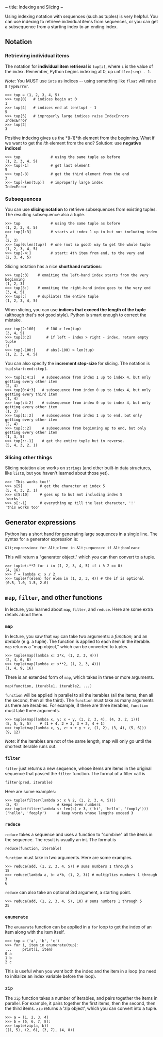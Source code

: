 ~ title: Indexing and Slicing ~

Using indexing notation with sequences (such as tuples) is very
helpful. You can use indexing to retrieve individual items from
sequences, or you can get a subsequence from a starting index to an
ending index.

Notation
--------

### Retrieving individual items

The notation for **individual item retrieval** is `tup[i]`, where `i`
is the value of the index.  Remember, Python begins indexing at 0, up
until `len(seq) - 1`.

*Note*: You MUST use `int`s as indices -- using something like `float`
will raise a `TypeError`.

    >>> tup = (1, 2, 3, 4, 5)
    >>> tup[0]   # indices begin at 0
    1
    >>> tup[4]   # indices end at len(tup) - 1
    5
    >>> tup[5]   # improperly large indices raise IndexErrors
    IndexError
    >>> tup[2]
    3

Positive indexing gives us the *(i-1)*th element from the beginning.
What if we want to get the *i*th element from the end? Solution: use
**negative indices**!

    >>> tup              # using the same tuple as before
    (1, 2, 3, 4, 5)
    >>> tup[-1]          # get last element
    5
    >>> tup[-3]          # get the third element from the end
    3
    >>> tup[-len(tup)]   # improperly large index
    IndexError

### Subsequences

You can use **slicing notation** to retrieve subsequences
from existing tuples. The resulting subsequence also a tuple.

    >>> tup              # using the same tuple as before
    (1, 2, 3, 4, 5)
    >>> tup[1:3]         # starts at index 1 up to but not including index 3
    (2, 3)
    >>> tup[0:len(tup)]  # one (not so good) way to get the whole tuple
    (1, 2, 3, 4, 5)
    >>> tup[-4:]         # start: 4th item from end, to the very end
    (2, 3, 4, 5)

Slicing notation has a nice **shorthand notations**:

    >>> tup[:3]    # ommiting the left-hand index starts from the very beginning
    (1, 2, 3)
    >>> tup[3:]    # ommiting the right-hand index goes to the very end
    (3, 4, 5)
    >>> tup[:]     # dupliates the entire tuple
    (1, 2, 3, 4, 5)

When slicing, you can use **indices that exceed the length of the
tuple** (although that's not good style). Python is smart enough to
correct the mistake.

    >>> tup[2:100]     # 100 > len(tup)
    (3, 4, 5)
    >>> tup[3:2]       # if left - index > right - index, return empty tuple
    ()
    >>> tup[-100:]     # abs(-100) > len(tup)
    (1, 2, 3, 4, 5)

You can also specify the **increment step-size** for slicing. The
notation is `tup[start:end:step]`.

    >>> tup[1:4:2]   # subsequence from index 1 up to index 4, but only getting every other item
    (2, 4)
    >>> tup[0:4:3]   # subsequence from index 0 up to index 4, but only getting every third item
    (1, 4)
    >>> tup[:4:2]    # subsequence from index 0 up to index 4, but only getting every other item
    (1, 3)
    >>> tup[1::2]    # subsequence from index 1 up to end, but only getting every other item
    (2, 4)
    >>> tup[::2]     # subsequence from beginning up to end, but only getting every other item
    (1, 3, 5)
    >>> tup[::-1]    # get the entire tuple but in reverse.
    (5, 4, 3, 2, 1)

### Slicing other things

Slicing notation also works on `strings` (and other built-in data
structures, like `list`s, but you haven't learned about those yet).

    >>> 'This works too!'
    >>> s[5]        # get the character at index 5
    (5, 4, 3, 2, 1)
    >>> s[5:10]     # goes up to but not including index 5
    'works'
    >>> s[:-1]      # everything up till the last character, '!'
    'this works too'

Generator expressions
---------------------

Python has a short hand for generating large sequences in a single
line. The syntax for a generator expression is:

    &lt;expression> for &lt;elem> in &lt;sequence> if &lt;boolean>

This will return a "generator object," which you can then convert to a
tuple.

    >>> tuple(i**2 for i in (1, 2, 3, 4, 5) if i % 2 == 0)
    (4, 16)
    >>> f = lambda x: x / 2
    >>> tuple(f(elem) for elem in (1, 2, 3, 4)) # the if is optional
    (0.5, 1.0, 1.5, 2.0)

`map`, `filter`, and other functions
------------------------------------

In lecture, you learned about `map`, `filter`, and `reduce`. Here are
some extra details about them.

### `map`

In lecture, you saw that `map` can take two arguments: a *function*;
and an *iterable* (e.g. a tuple). The function is applied to each item
in the iterable. `map` returns a "map object," which can be converted
to tuples.

    >>> tuple(map(lambda x: 2*x, (1, 2, 3, 4)))
    (2, 4, 6, 8)
    >>> tuple(map(lambda x: x**2, (1, 2, 3, 4)))
    (1, 4, 9, 16)

There is an extended form of `map`, which takes in three or more
arguments.

    map(function, iterable1, iterable2, ...)

`function` will be applied in parallel to all the iterables (all the
items, then all the second, then all the third). The `function` must
take as many arguments as there are iterables. For example, if there
are three iterables, `function` must take three arguments.

    >>> tuple(map(lambda x, y: x + y, (1, 2, 3, 4), (4, 3, 2, 1)))
    (5, 5, 5, 5)    # (1 + 4, 2 + 3, 3 + 2, 4 + 1)
    >>> tuple(map(lambda x, y, z: x + y + z, (1, 2), (3, 4), (5, 6)))
    (9, 12)

*Note*: if the iterables are not of the same length, map will only go
until the shortest iterable runs out.

### `filter`

`filter` just returns a new sequence, whose items are items in the
original sequence that passed the `filter` function. The format of a
filter call is

    filter(pred, iterable)

Here are some examples:

    >>> tuple(filter(lambda x: x % 2, (1, 2, 3, 4, 5)))
    (2, 4)                  # keeps even numbers
    >>> tuple(filter(lambda s: len(s) > 3, ('hi', 'hello', 'fooply')))
    ('hello', 'fooply')     # keep words whose lengths exceed 3

### `reduce`

`reduce` takes a sequence and uses a function to "combine" all the
items in the sequence. The result is usually an int. The format is

    reduce(function, iterable)

`function` must take in two arguments. Here are some examples.

    >>> reduce(add, (1, 2, 3, 4, 5)) # sums numbers 1 through 5
    15
    >>> reduce(lambda a, b: a*b, (1, 2, 3)) # multiplies numbers 1 through 3
    6

`reduce` can also take an optional 3rd argument, a starting point.

    >>> reduce(add, (1, 2, 3, 4, 5), 10) # sums numbers 1 through 5
    25

### `enumerate`

The `enumerate` function can be applied in a `for`
loop to get the index of an item along with the item itself.

    >>> tup = ('a', 'b', 'c')
    >>> for i, item in enumerate(tup):
    ...     print(i, item)
    0 a
    1 b
    2 c

This is useful when you want both the index and the item in a loop (no
need to initialize an index variable before the loop).

### `zip`

The `zip` function takes a number of iterables, and pairs together the
items in parallel. For example, it pairs together the first items,
then the second, then the third items.  `zip` returns a 'zip object',
which you can convert into a tuple.

    >>> a = (1, 2, 3, 4)
    >>> b = (5, 6, 7, 8):
    >>> tuple(zip(a, b))
    ((1, 5), (2, 6), (3, 7), (4, 8))
